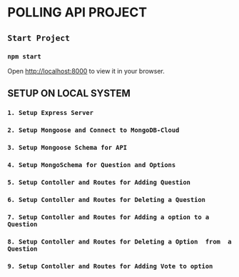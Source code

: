 # POLLING API PROJECT

## `Start Project`

### `npm start`

Open [http://localhost:8000](http://localhost:8000) to view it in your browser.

## SETUP ON LOCAL SYSTEM

### `1. Setup Express Server`
### `2. Setup Mongoose and Connect to MongoDB-Cloud`
### `3. Setup Mongoose Schema for API`
### `4. Setup MongoSchema for Question and Options`
### `5. Setup Contoller and Routes for Adding Question`
### `6. Setup Contoller and Routes for Deleting a Question`
### `7. Setup Contoller and Routes for Adding a option to a Question`
### `8. Setup Contoller and Routes for Deleting a Option  from  a Question`
### `9. Setup Contoller and Routes for Adding Vote to option`
